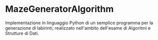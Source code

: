 # MazeGeneratorAlgorithm
Implementazione in linguaggio Python di un semplice programma per la generazione di labirinti, realizzato nell'ambito dell'esame di Algoritmi e Strutture di Dati.
